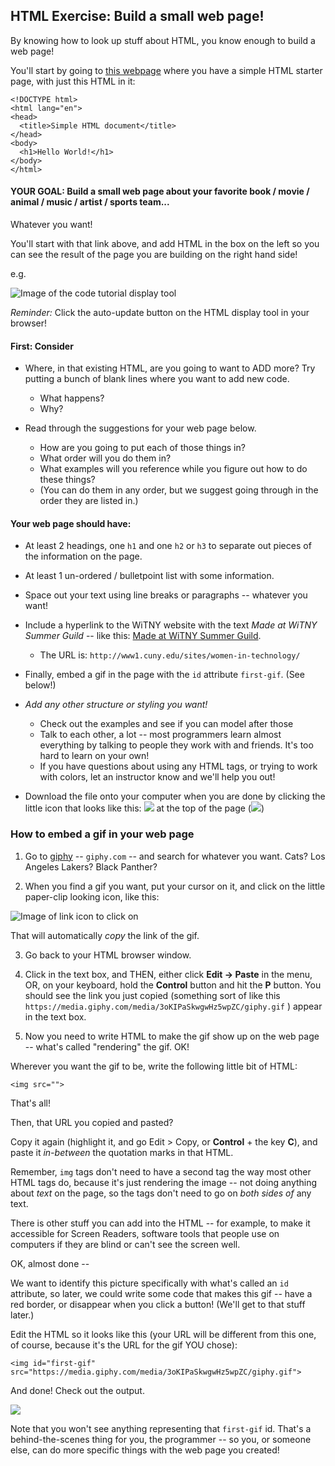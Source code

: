 ## HTML Exercise: Build a small web page!

By knowing how to look up stuff about HTML, you know enough to build a web page!

You'll start by going to [this webpage](https://www.tutorialrepublic.com/codelab.php?topic=html&file=simple-document) where you have a simple HTML starter page, with just this HTML in it:

```
<!DOCTYPE html>
<html lang="en">
<head>
  <title>Simple HTML document</title>
</head>
<body>
  <h1>Hello World!</h1>
</body>
</html>  
```

#### **YOUR GOAL:** Build a small web page about your favorite book / movie / animal / music / artist / sports team...

Whatever you want!

You'll start with that link above, and add HTML in the box on the left so you can see the result of the page you are building on the right hand side!

e.g.

![Image of the code tutorial display tool](https://www.dropbox.com/s/un1yicprj6njepq/Screenshot%202018-06-12%2014.42.56.png)

*Reminder:* Click the auto-update button on the HTML display tool in your browser!

#### First: Consider

* Where, in that existing HTML, are you going to want to ADD more? Try putting a bunch of blank lines where you want to add new code.
  * What happens?
  * Why?

* Read through the suggestions for your web page below.
  * How are you going to put each of those things in?
  * What order will you do them in?
  * What examples will you reference while you figure out how to do these things?
  * (You can do them in any order, but we suggest going through in the order they are listed in.)

#### **Your web page should have:**
* At least 2 headings, one `h1` and one `h2` or `h3` to separate out pieces of the information on the page.

* At least 1 un-ordered / bulletpoint list with some information.

* Space out your text using line breaks or paragraphs -- whatever you want!

* Include a hyperlink to the WiTNY website with the text *Made at WiTNY Summer Guild* -- like this: [Made at WiTNY Summer Guild](http://www1.cuny.edu/sites/women-in-technology/).
  * The URL is: `http://www1.cuny.edu/sites/women-in-technology/`

* Finally, embed a gif in the page with the `id` attribute `first-gif`. (See below!)

* *Add any other structure or styling you want!*
  * Check out the examples and see if you can model after those
  * Talk to each other, a lot -- most programmers learn almost everything by talking to people they work with and friends. It's too hard to learn on your own!
  * If you have questions about using any HTML tags, or trying to work with colors, let an instructor know and we'll help you out!

* Download the file onto your computer when you are done by clicking the little icon that looks like this: <img src="https://www.dropbox.com/s/0ahdpfytzy6h4ei/Screenshot%202018-06-12%2014.25.56.png?dl=0"> at the top of the page (<img src="https://www.dropbox.com/s/iqalx69kucg7f9b/Screenshot%202018-06-12%2014.26.25.png?dl=0">)

### How to embed a gif in your web page

1. Go to [giphy](https://giphy.com/) -- `giphy.com` -- and search for whatever you want. Cats? Los Angeles Lakers? Black Panther?

2. When you find a gif you want, put your cursor on it, and click on the little paper-clip looking icon, like this:

![Image of link icon to click on](https://www.dropbox.com/s/x3orli7y6y961b9/Screenshot%202018-06-12%2014.33.20.png)

That will automatically *copy* the link of the gif.

3. Go back to your HTML browser window.

4. Click in the text box, and THEN, either click **Edit -> Paste** in the menu, OR, on your keyboard, hold the **Control** button and hit the **P** button. You should see the link you just copied (something sort of like this  `https://media.giphy.com/media/3oKIPaSkwgwHz5wpZC/giphy.gif` ) appear in the text box.

5. Now you need to write HTML to make the gif show up on the web page -- what's called "rendering" the gif. OK!

Wherever you want the gif to be, write the following little bit of HTML:

```
<img src="">
```

That's all!

Then, that URL you copied and pasted?

Copy it again (highlight it, and go Edit > Copy, or **Control** + the key **C**), and paste it *in-between* the quotation marks in that HTML.

Remember, `img` tags don't need to have a second tag the way most other HTML tags do, because it's just rendering the image -- not doing anything about *text* on the page, so the tags don't need to go on *both sides of* any text.

There is other stuff you can add into the HTML -- for example, to make it accessible for Screen Readers, software tools that people use on computers if they are blind or can't see the screen well.

OK, almost done --

We want to identify this picture specifically with what's called an `id` attribute, so later, we could write some code that makes this gif -- have a red border, or disappear when you click a button! (We'll get to that stuff later.)

Edit the HTML so it looks like this (your URL will be different from this one, of course, because it's the URL for the gif YOU chose):


```
<img id="first-gif" src="https://media.giphy.com/media/3oKIPaSkwgwHz5wpZC/giphy.gif">
```

And done! Check out the output.

<img src="https://media.giphy.com/media/11sBLVxNs7v6WA/giphy.gif">

Note that you won't see anything representing that `first-gif` id. That's a behind-the-scenes thing for you, the programmer -- so you, or someone else, can do more specific things with the web page you created!
